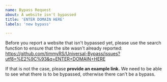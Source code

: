 ```yaml
---
name: Bypass Request
about: A website isn't bypassed
title: 'ENTER DOMAIN HERE'
labels: 'new bypass'

---
```


Before you report a website that isn't bypassed yet, please use the search function to ensure that the site wasn't already reported: https://github.com/timmyRS/Universal-Bypass/issues?utf8=%E2%9C%93&q=ENTER+DOMAIN+HERE

If that is not the case, please **provide an example link.** We need to be able to see what there is to be bypassed, otherwise there can't be a bypass.
